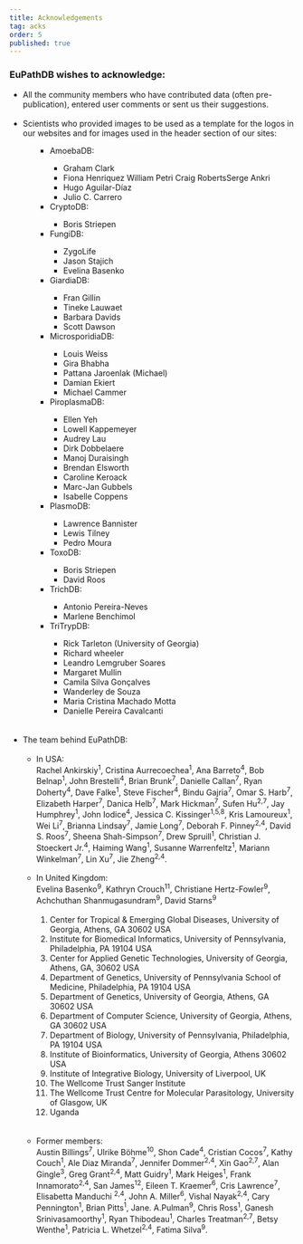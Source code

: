 ```yaml
---
title: Acknowledgements
tag: acks
order: 5
published: true
---
```

<h3>EuPathDB wishes to acknowledge:</h3>
<div class="eupathdb-content">
<ul class="cirbulletlist">
  <li>All the community members who have contributed data (often pre-publication), entered user comments or sent us their suggestions.</li>
  <br>
  <li>Scientists who provided images to be used as a template for the logos in our websites and for images used in the header section of our sites:

  <br>
    <ul  class="cirbulletlist">
<ul>
<li>AmoebaDB:</li>
<ul>
<li>Graham Clark</li>
<li>Fiona Henriquez William Petri Craig RobertsSerge Ankri</li>
<li>Hugo Aguilar-D&iacute;az</li>
<li>Julio C. Carrero</li>
</ul>
<li>CryptoDB:</li>
<ul>
<li>Boris Striepen</li>
</ul>
<li>FungiDB:</li>
<ul>
<li>ZygoLife</li>
<li>Jason Stajich</li>
<li>Evelina Basenko</li>
</ul>
<li>GiardiaDB:</li>
<ul>
<li>Fran Gillin</li>
<li>Tineke Lauwaet</li>
<li>Barbara Davids</li>
<li>Scott Dawson</li>
</ul>
<li>MicrosporidiaDB:</li>
<ul>
<li>Louis Weiss</li>
<li>Gira Bhabha</li>
<li>Pattana Jaroenlak (Michael)</li>
<li>Damian Ekiert</li>
<li>Michael Cammer</li>
</ul>
<li>PiroplasmaDB:</li>
<ul>
<li>Ellen Yeh</li>
<li>Lowell Kappemeyer</li>
<li>Audrey Lau</li>
<li>Dirk Dobbelaere</li>
<li>Manoj Duraisingh</li>
<li>Brendan Elsworth</li>
<li>Caroline Keroack</li>
<li>Marc-Jan Gubbels</li>
<li>Isabelle Coppens</li>
</ul>
<li>PlasmoDB:</li>
<ul>
<li>Lawrence Bannister</li>
<li>Lewis Tilney</li>
<li>Pedro Moura</li>
</ul>
<li>ToxoDB:</li>
<ul>
<li>Boris Striepen</li>
<li>David Roos</li>
</ul>
<li>TrichDB:</li>
<ul>
<li>Antonio Pereira-Neves</li>
<li>Marlene Benchimol</li>
</ul>
<li>TriTrypDB:</li>
<ul>
<li>Rick Tarleton (University of Georgia)</li>
<li>Richard wheeler</li>
<li>Leandro Lemgruber Soares</li>
<li>Margaret Mullin</li>
<li>Camila Silva Gon&ccedil;alves</li>
<li>Wanderley de Souza</li>
<li>Maria Cristina Machado Motta</li>
<li>Danielle Pereira Cavalcanti</li>
</ul>
</ul>
</ul>
  <br><br>
  <li>The team behind EuPathDB:
    <br><br>
    <ul  class="cirbulletlist">
      <li>In USA: <br>Rachel Ankirskiy<sup>1</sup>, Cristina Aurrecoechea<sup>1</sup>, Ana Barreto<sup>4</sup>, Bob Belnap<sup>1</sup>, John Brestelli<sup>4</sup>, Brian Brunk<sup>7</sup>, Danielle Callan<sup>7</sup>, Ryan Doherty<sup>4</sup>, Dave Falke<sup>1</sup>, Steve Fischer<sup>4</sup>, Bindu Gajria<sup>7</sup>, Omar S. Harb<sup>7</sup>, Elizabeth Harper<sup>7</sup>, Danica Helb<sup>7</sup>, Mark Hickman<sup>7</sup>, Sufen Hu<sup>2,7</sup>, Jay Humphrey<sup>1</sup>, John Iodice<sup>4</sup>, Jessica C. Kissinger<sup>1,5,8</sup>, Kris Lamoureux<sup>1</sup>, Wei Li<sup>7</sup>, Brianna Lindsay<sup>7</sup>, Jamie Long<sup>7</sup>, Deborah F. Pinney<sup>2,4</sup>, David S. Roos<sup>7</sup>, Sheena Shah-Simpson<sup>7</sup>, Drew Spruill<sup>1</sup>, Christian J. Stoeckert Jr.<sup>4</sup>, Haiming Wang<sup>1</sup>, Susanne Warrenfeltz<sup>1</sup>, Mariann Winkelman<sup>7</sup>, Lin Xu<sup>7</sup>, Jie Zheng<sup>2,4</sup>.
      </li>
      <br>
      <li>In United Kingdom: <br>Evelina Basenko<sup>9</sup>, Kathryn Crouch<sup>11</sup>, Christiane Hertz-Fowler<sup>9</sup>, Achchuthan Shanmugasundram<sup>9</sup>, David Starns<sup>9</sup>
      <br><br>
        <ol>
          <li>Center for Tropical & Emerging Global Diseases, University of Georgia, Athens, GA 30602 USA</li>
          <li>Institute for Biomedical Informatics, University of Pennsylvania, Philadelphia, PA 19104 USA</li>
          <li>Center for Applied Genetic Technologies, University of Georgia, Athens, GA, 30602 USA</li>
          <li>Department of Genetics, University of Pennsylvania School of Medicine, Philadelphia, PA 19104 USA</li>
          <li>Department of Genetics, University of Georgia, Athens, GA 30602 USA</li>
          <li>Department of Computer Science, University of Georgia, Athens, GA 30602 USA</li>
          <li>Department of Biology, University of Pennsylvania, Philadelphia, PA 19104 USA</li>
          <li>Institute of Bioinformatics, University of Georgia, Athens 30602 USA</li>
          <li>Institute of Integrative Biology, University of Liverpool, UK</li>
          <li>The Wellcome Trust Sanger Institute</li>
          <li>The Wellcome Trust Centre for Molecular Parasitology, University of Glasgow, UK</li>
          <li>Uganda</li>
        </ol>
      </li>
      <br><br>
      <li>Former members: <br>Austin Billings<sup>7</sup>, Ulrike Böhme<sup>10</sup>, Shon Cade<sup>4</sup>, Cristian Cocos<sup>7</sup>, Kathy Couch<sup>1</sup>, Ale Diaz Miranda<sup>7</sup>, Jennifer Dommer<sup>2,4</sup>, Xin Gao<sup>2,7</sup>, Alan Gingle<sup>3</sup>, Greg Grant<sup>2,4</sup>, Matt Guidry<sup>1</sup>, Mark Heiges<sup>1</sup>, Frank Innamorato<sup>2,4</sup>, San James<sup>12</sup>, Eileen T. Kraemer<sup>6</sup>, Cris Lawrence<sup>7</sup>, Elisabetta Manduchi <sup>2,4</sup>, John A. Miller<sup>6</sup>, Vishal Nayak<sup>2,4</sup>, Cary Pennington<sup>1</sup>, Brian Pitts<sup>1</sup>, Jane. A.Pulman<sup>9</sup>, Chris Ross<sup>1</sup>, Ganesh Srinivasamoorthy<sup>1</sup>, Ryan Thibodeau<sup>1</sup>, Charles Treatman<sup>2,7</sup>, Betsy Wenthe<sup>1</sup>, Patricia L. Whetzel<sup>2,4</sup>, Fatima Silva<sup>9</sup>.
      </li>
    </ul> <!-- The team behind EuPathDB -->
  </li>
</ul>
</div>
